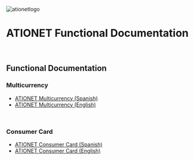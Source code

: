 ![ationetlogo](Content/Images/ATIOnetLogo_250x70.png) 

# ATIONET Functional Documentation

<br>

## Functional Documentation

### Multicurrency
- [ATIONET Multicurrency (Spanish)](https://github.com/nuchavez/ationetdocs/blob/master/Multicurrency-ES.MD)
- [ATIONET Multicurrency (English)](https://github.com/nuchavez/ationetdocs/blob/master/Multicurrency-EN.MD)

</br>

### Consumer Card
- [ATIONET Consumer Card (Spanish)]()
- [ATIONET Consumer Card (English)]()
